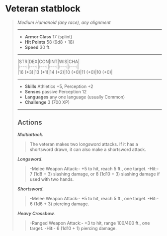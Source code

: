 # Veteran statblock

> *Medium Humanoid (any race), any alignment*
>
> ______________________________________________________________________
>
> - **Armor Class** 17 (splint)
> - **Hit Points** 58 (9d8 + 18)
> - **Speed** 30 ft.
>
> ______________________________________________________________________
>
> |STR|DEX|CON|INT|WIS|CHA|\
> |:---:|:---:|:---:|:---:|:---:|:---:|\
> |16 (+3)|13 (+1)|14 (+2)|10 (+0)|11 (+0)|10 (+0)|
>
> ______________________________________________________________________
>
> - **Skills** Athletics +5, Perception +2
> - **Senses** passive Perception 12
> - **Languages** any one language (usually Common)
> - **Challenge** 3 (700 XP)
>
> ______________________________________________________________________
>
> ## Actions
>
> ***Multiattack.***
>
> > The veteran makes two longsword attacks. If it has a shortsword drawn,
> > it can also make a shortsword attack.
>
> ***Longsword.***
>
> > -Melee Weapon Attack:- +5 to hit, reach 5 ft., one target.
> > -Hit:- 7 (1d8 + 3) slashing damage, or 8 (1d10 + 3)
> > slashing damage if used with two hands.
>
> ***Shortsword.***
>
> > -Melee Weapon Attack:- +5 to hit, reach 5 ft., one target.
> > -Hit:- 6 (1d6 + 3) piercing damage.
>
> ***Heavy Crossbow.***
>
> > -Ranged Weapon Attack:- +3 to hit, range 100/400 ft., one target.
> > -Hit:- 6 (1d10 + 1) piercing damage.

